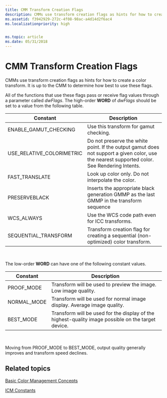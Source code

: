 ```yaml
---
title: CMM Transform Creation Flags
description: CMMs use transform creation flags as hints for how to create a color transform. It is up to the CMM to determine how best to use these flags.
ms.assetid: f3942929-272c-4f08-98ac-a4d14d2f6ac4
ms.localizationpriority: high


ms.topic: article
ms.date: 05/31/2018
---
```


# CMM Transform Creation Flags

CMMs use transform creation flags as hints for how to create a color transform. It is up to the CMM to determine how best to use these flags.

All of the functions that use these flags pass or receive flag values through a parameter called *dwFlags*. The high-order **WORD** of *dwFlags* should be set to a value from the following table.



| Constant                    | Description                                                                                                                                  |
|-----------------------------|----------------------------------------------------------------------------------------------------------------------------------------------|
| ENABLE\_GAMUT\_CHECKING     | Use this transform for gamut checking.                                                                                                       |
| USE\_RELATIVE\_COLORIMETRIC | Do not preserve the white point. If the output gamut does not support a given color, use the nearest supported color. See Rendering Intents. |
| FAST\_TRANSLATE             | Look up color only. Do not interpolate the color.                                                                                            |
| PRESERVEBLACK               | Inserts the appropriate black generation GMMP as the last GMMP in the transform sequence                                                     |
| WCS\_ALWAYS                 | Use the WCS code path even for ICC transforms.                                                                                               |
| SEQUENTIAL\_TRANSFORM       | Transform creation flag for creating a sequential (non-optimized) color transform.                                                           |



 

The low-order **WORD** can have one of the following constant values.



| Constant     | Description                                                                                        |
|--------------|----------------------------------------------------------------------------------------------------|
| PROOF\_MODE  | Transform will be used to preview the image. Low image quality.                                    |
| NORMAL\_MODE | Transform will be used for normal image display. Average image quality.                            |
| BEST\_MODE   | Transform will be used for the display of the highest-quality image possible on the target device. |



 

Moving from PROOF\_MODE to BEST\_MODE, output quality generally improves and transform speed declines.

## Related topics

<dl> <dt>

[Basic Color Management Concepts](basic-color-management-concepts.md)
</dt> <dt>

[ICM Constants](wcs-constants.md)
</dt> </dl>

 

 




